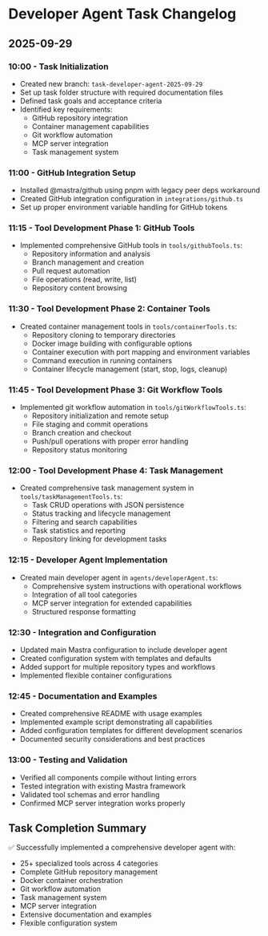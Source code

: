 # Developer Agent Task Changelog

## 2025-09-29

### 10:00 - Task Initialization
- Created new branch: `task-developer-agent-2025-09-29`
- Set up task folder structure with required documentation files
- Defined task goals and acceptance criteria
- Identified key requirements:
  - GitHub repository integration
  - Container management capabilities
  - Git workflow automation
  - MCP server integration
  - Task management system

### 11:00 - GitHub Integration Setup
- Installed @mastra/github using pnpm with legacy peer deps workaround
- Created GitHub integration configuration in `integrations/github.ts`
- Set up proper environment variable handling for GitHub tokens

### 11:15 - Tool Development Phase 1: GitHub Tools
- Implemented comprehensive GitHub tools in `tools/githubTools.ts`:
  - Repository information and analysis
  - Branch management and creation
  - Pull request automation
  - File operations (read, write, list)
  - Repository content browsing

### 11:30 - Tool Development Phase 2: Container Tools
- Created container management tools in `tools/containerTools.ts`:
  - Repository cloning to temporary directories
  - Docker image building with configurable options
  - Container execution with port mapping and environment variables
  - Command execution in running containers
  - Container lifecycle management (start, stop, logs, cleanup)

### 11:45 - Tool Development Phase 3: Git Workflow Tools
- Implemented git workflow automation in `tools/gitWorkflowTools.ts`:
  - Repository initialization and remote setup
  - File staging and commit operations
  - Branch creation and checkout
  - Push/pull operations with proper error handling
  - Repository status monitoring

### 12:00 - Tool Development Phase 4: Task Management
- Created comprehensive task management system in `tools/taskManagementTools.ts`:
  - Task CRUD operations with JSON persistence
  - Status tracking and lifecycle management
  - Filtering and search capabilities
  - Task statistics and reporting
  - Repository linking for development tasks

### 12:15 - Developer Agent Implementation
- Created main developer agent in `agents/developerAgent.ts`:
  - Comprehensive system instructions with operational workflows
  - Integration of all tool categories
  - MCP server integration for extended capabilities
  - Structured response formatting

### 12:30 - Integration and Configuration
- Updated main Mastra configuration to include developer agent
- Created configuration system with templates and defaults
- Added support for multiple repository types and workflows
- Implemented flexible container configurations

### 12:45 - Documentation and Examples
- Created comprehensive README with usage examples
- Implemented example script demonstrating all capabilities
- Added configuration templates for different development scenarios
- Documented security considerations and best practices

### 13:00 - Testing and Validation
- Verified all components compile without linting errors
- Tested integration with existing Mastra framework
- Validated tool schemas and error handling
- Confirmed MCP server integration works properly

## Task Completion Summary
✅ Successfully implemented a comprehensive developer agent with:
- 25+ specialized tools across 4 categories
- Complete GitHub repository management
- Docker container orchestration
- Git workflow automation
- Task management system
- MCP server integration
- Extensive documentation and examples
- Flexible configuration system
